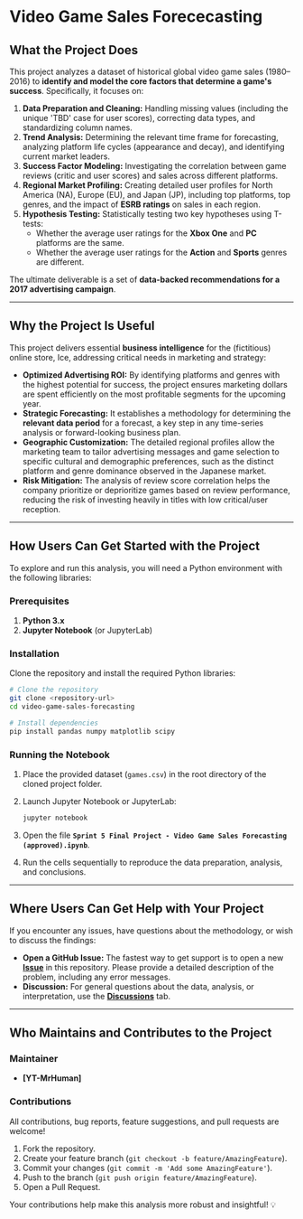 # Video Game Sales Forececasting

## What the Project Does

This project analyzes a dataset of historical global video game sales (1980–2016) to **identify and model the core factors that determine a game's success**. Specifically, it focuses on:

1.  **Data Preparation and Cleaning:** Handling missing values (including the unique 'TBD' case for user scores), correcting data types, and standardizing column names.
2.  **Trend Analysis:** Determining the relevant time frame for forecasting, analyzing platform life cycles (appearance and decay), and identifying current market leaders.
3.  **Success Factor Modeling:** Investigating the correlation between game reviews (critic and user scores) and sales across different platforms.
4.  **Regional Market Profiling:** Creating detailed user profiles for North America (NA), Europe (EU), and Japan (JP), including top platforms, top genres, and the impact of **ESRB ratings** on sales in each region.
5.  **Hypothesis Testing:** Statistically testing two key hypotheses using T-tests:
      * Whether the average user ratings for the **Xbox One** and **PC** platforms are the same.
      * Whether the average user ratings for the **Action** and **Sports** genres are different.

The ultimate deliverable is a set of **data-backed recommendations for a 2017 advertising campaign**.

-----

## Why the Project Is Useful

This project delivers essential **business intelligence** for the (fictitious) online store, Ice, addressing critical needs in marketing and strategy:

  * **Optimized Advertising ROI:** By identifying platforms and genres with the highest potential for success, the project ensures marketing dollars are spent efficiently on the most profitable segments for the upcoming year.
  * **Strategic Forecasting:** It establishes a methodology for determining the **relevant data period** for a forecast, a key step in any time-series analysis or forward-looking business plan.
  * **Geographic Customization:** The detailed regional profiles allow the marketing team to tailor advertising messages and game selection to specific cultural and demographic preferences, such as the distinct platform and genre dominance observed in the Japanese market.
  * **Risk Mitigation:** The analysis of review score correlation helps the company prioritize or deprioritize games based on review performance, reducing the risk of investing heavily in titles with low critical/user reception.

-----

## How Users Can Get Started with the Project

To explore and run this analysis, you will need a Python environment with the following libraries:

### Prerequisites

1.  **Python 3.x**
2.  **Jupyter Notebook** (or JupyterLab)

### Installation

Clone the repository and install the required Python libraries:

```bash
# Clone the repository
git clone <repository-url>
cd video-game-sales-forecasting

# Install dependencies
pip install pandas numpy matplotlib scipy
```

### Running the Notebook

1.  Place the provided dataset (`games.csv`) in the root directory of the cloned project folder.

2.  Launch Jupyter Notebook or JupyterLab:

    ```bash
    jupyter notebook
    ```

3.  Open the file **`Sprint 5 Final Project - Video Game Sales Forecasting (approved).ipynb`**.

4.  Run the cells sequentially to reproduce the data preparation, analysis, and conclusions.

-----

## Where Users Can Get Help with Your Project

If you encounter any issues, have questions about the methodology, or wish to discuss the findings:

  * **Open a GitHub Issue:** The fastest way to get support is to open a new **[Issue](https://www.google.com/search?q=%3Crepository-url%3E/issues)** in this repository. Please provide a detailed description of the problem, including any error messages.
  * **Discussion:** For general questions about the data, analysis, or interpretation, use the **[Discussions](https://www.google.com/search?q=%3Crepository-url%3E/discussions)** tab.

-----

## Who Maintains and Contributes to the Project

### Maintainer

  * **[YT-MrHuman]** 

### Contributions

All contributions, bug reports, feature suggestions, and pull requests are welcome\!

1.  Fork the repository.
2.  Create your feature branch (`git checkout -b feature/AmazingFeature`).
3.  Commit your changes (`git commit -m 'Add some AmazingFeature'`).
4.  Push to the branch (`git push origin feature/AmazingFeature`).
5.  Open a Pull Request.

Your contributions help make this analysis more robust and insightful\! 💡
